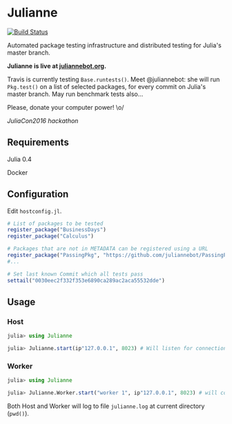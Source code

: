 
# Julianne

[![Build Status](https://travis-ci.org/felipenoris/Julianne.jl.svg?branch=master)](https://travis-ci.org/felipenoris/Julianne.jl)

Automated package testing infrastructure and distributed testing for Julia's master branch.

**Julianne is live at [juliannebot.org](http://juliannebot.org/julianne).**

Travis is currently testing `Base.runtests()`. Meet @juliannebot: she will run `Pkg.test()` on a list of selected packages, for every commit on Julia's master branch. May run benchmark tests also...

Please, donate your computer power! \o/

*JuliaCon2016 hackathon*

## Requirements

Julia 0.4

Docker

## Configuration

Edit `hostconfig.jl`. 

```julia
# List of packages to be tested
register_package("BusinessDays")
register_package("Calculus")

# Packages that are not in METADATA can be registered using a URL
register_package("PassingPkg", "https://github.com/juliannebot/PassingPkg.jl.git")
#...

# Set last known Commit which all tests pass
settail("0030eec2f332f353e6890ca289ac2aca55532dde")
```
## Usage

### Host

```julia
julia> using Julianne

julia> Julianne.start(ip"127.0.0.1", 8023) # Will listen for connections on provided ip/port
```

### Worker

```julia
julia> using Julianne

julia> Julianne.Worker.start("worker 1", ip"127.0.0.1", 8023) # will connect to a Host
```

Both Host and Worker will log to file `julianne.log` at current directory (`pwd()`).
